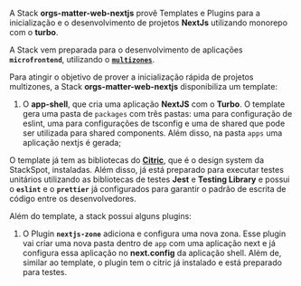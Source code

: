 A Stack **orgs-matter-web-nextjs** provê Templates e Plugins para a inicialização e o desenvolvimento de projetos **NextJs** utilizando monorepo com o **turbo**.

A Stack vem preparada para o desenvolvimento de aplicações **`microfrontend`**, utilizando o [**`multizones`**](https://nextjs.org/docs/advanced-features/multi-zones). 

Para atingir o objetivo de prover a inicialização rápida de projetos multizones, a Stack **orgs-matter-web-nextjs** disponibiliza um template:

1. O **app-shell**, que cria uma aplicação **NextJS** com o **Turbo**. O template gera uma pasta de `packages` com três pastas: uma para configuração de eslint, uma para configurações de tsconfig e uma de shared que pode ser utilizada para shared components. Além disso, na pasta `apps` uma aplicação nextjs é gerada;

O template já tem as bibliotecas do [**Citric**](https://citric.stackspot.com/), que é o design system da StackSpot, instaladas. Além disso, já está preparado para executar testes unitários utilizando as bibliotecas de testes **Jest** e **Testing Library** e possui o **`eslint`** e o **`prettier`** já configurados para garantir o padrão de escrita de código entre os desenvolvedores.

Além do template, a stack possui alguns plugins:

1. O Plugin **`nextjs-zone`** adiciona e configura uma nova zona. Esse plugin vai criar uma nova pasta dentro de `app` com uma aplicação next e já configura essa aplicação no **next.config** da aplicação shell. Além de, similar ao template, o plugin tem o citric já instalado e está preparado para testes.
